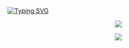 <p align="center">

[![Typing SVG](https://readme-typing-svg.herokuapp.com?font=Fira+Code&weight=600&size=24&duration=5000&pause=500&color=blue&background=FFFFFF00&width=500&height=50&lines=Welcome+to+my+profile;My+name+is+Fabrício+Liedson;I'm+a+Backend+Developer)](https://git.io/typing-svg)

</p>


<p align="center">
  <img src="https://github-profile-summary-cards.vercel.app/api/cards/profile-details?username=Liedsonfsa&theme=transparent">
</p>

<p align="center">
  <a href="https://skillicons.dev">
    <img src="https://skillicons.dev/icons?i=go,python,c,mysql,firebase,postman,git,docker&theme=light" />
  </a>
</p>
